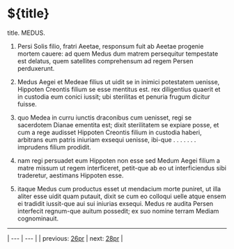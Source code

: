 # ${title}

title. MEDUS.



1. Persi Solis filio, fratri Aeetae, responsum fuit ab Aeetae progenie mortem cauere: ad quem Medus dum matrem persequitur tempestate est delatus, quem satellites comprehensum ad regem Persen perduxerunt.



2. Medus Aegei et Medeae filius ut uidit se in inimici potestatem uenisse, Hippoten Creontis filium se esse mentitus est. rex diligentius quaerit et in custodia eum conici iussit; ubi sterilitas et penuria frugum dicitur fuisse.



3. quo Medea in curru iunctis draconibus cum uenisset, regi se sacerdotem Dianae ementita est; dixit sterilitatem se expiare posse, et cum a rege audisset Hippoten Creontis filium in custodia haberi, arbitrans eum patris iniuriam exsequi uenisse, ibi-que . . . . . . . imprudens filium prodidit.



4. nam regi persuadet eum Hippoten non esse sed Medum Aegei filium a matre missum ut regem interficeret, petit-que ab eo ut interficiendus sibi traderetur, aestimans Hippoten esse.



5. itaque Medus cum productus esset ut mendacium morte puniret, ut illa aliter esse uidit quam putauit, dixit se cum eo colloqui uelle atque ensem ei tradidit iussit-que aui sui iniurias exsequi. Medus re audita Persen interfecit regnum-que auitum possedit; ex suo nomine terram Mediam cognominauit.



---

| --- | --- |
| previous: [26pr](../26pr/) | next: [28pr](../28pr/) |
